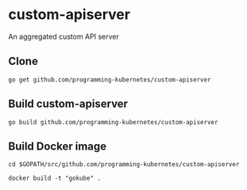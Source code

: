 # custom-apiserver
An aggregated custom API server

## Clone
`go get github.com/programming-kubernetes/custom-apiserver`


## Build custom-apiserver
`go build github.com/programming-kubernetes/custom-apiserver`


## Build Docker image
`cd $GOPATH/src/github.com/programming-kubernetes/custom-apiserver`

`docker build -t "gokube" .`


